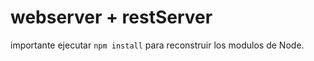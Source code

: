 # webserver + restServer

importante ejecutar ```npm install``` para reconstruir los modulos de Node.